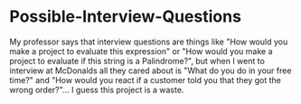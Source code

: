 # Possible-Interview-Questions
My professor says that interview questions are things like "How would you make a project to evaluate this expression" or "How would you make a project to evaluate if this string is a Palindrome?", but when I went to interview at McDonalds all they cared about is "What do you do in your free time?" and "How would you react if a customer told you that they got the wrong order?"... I guess this project is a waste.

